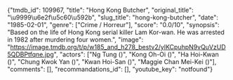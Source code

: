 {"tmdb_id": 109967, "title": "Hong Kong Butcher", "original_title": "\u9999\u6e2f\u5c60\u592b", "slug_title": "hong-kong-butcher", "date": "1985-02-01", "genre": ["Crime / Horreur"], "score": "0.0/10", "synopsis": "Based on the life of Hong Kong serial killer Lam Kor-wan. He was arrested in 1982 after murdering four women.", "image": "https://image.tmdb.org/t/p/w185_and_h278_bestv2/yIKCpuhpN9vQuVzUD5QDBPtfqne.jpg", "actors": ["Ng Tung ()", "Kong Oh-Oi ()", "Ha Hoi-Kwan ()", "Chung Kwok Yan ()", "Kwan Hoi-San ()", "Maggie Chan Mei-Kei ()"], "comments": [], "recommandations_id": [], "youtube_key": "notfound"}